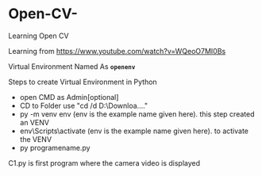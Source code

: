 # Open-CV-
Learning Open CV

Learning from https://www.youtube.com/watch?v=WQeoO7MI0Bs

Virtual Environment Named As **`openenv`**

Steps to create Virtual Environment in Python
* open CMD as Admin[optional]
* CD to Folder use "cd /d D:\Downloa...."
* py -m venv env (env is the example name given here). this step created an VENV
* env\Scripts\activate (env is the example name given here). to activate the VENV
* py programename.py

C1.py is first program where the camera video is displayed
